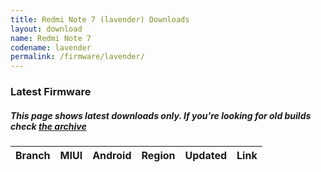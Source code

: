 ```yaml
---
title: Redmi Note 7 (lavender) Downloads
layout: download
name: Redmi Note 7
codename: lavender
permalink: /firmware/lavender/
---
```


### Latest Firmware
##### This page shows latest downloads only. If you're looking for old builds check [the archive](/archive/firmware/lavender/)


<div class="table-responsive-md" id="table-wrapper">
<table id="firmware" class="compact table table-striped table-hover table-sm">
    <thead class="thead-dark">
        <tr>
            <th>Branch</th>
            <th>MIUI</th>
            <th>Android</th>
            <th>Region</th>
            <th>Updated</th>
            <th>Link</th>
        </tr>
    </thead>
    <script>loadFirmwareDownloads('lavender', 'latest')</script>
</table>
</div>
